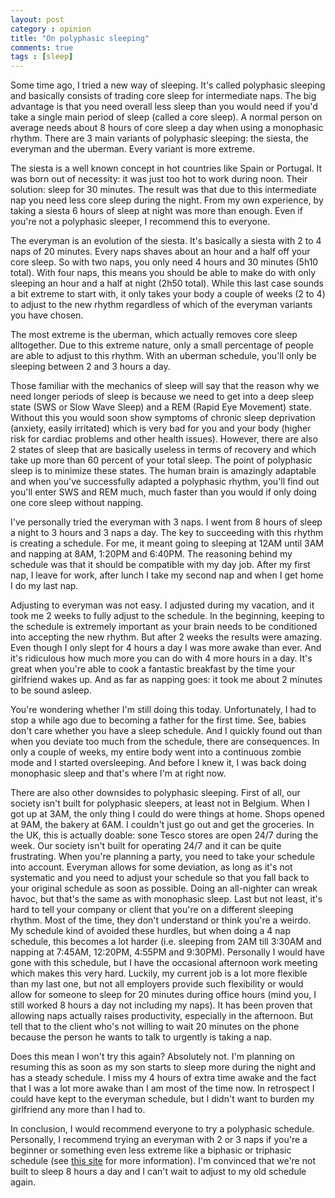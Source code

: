 ```yaml
---
layout: post
category : opinion
title: "On polyphasic sleeping"
comments: true
tags : [sleep]
---
```


Some time ago, I tried a new way of sleeping. It's called polyphasic sleeping and basically consists of trading core sleep for intermediate naps. The big advantage is that you need overall less sleep than you would need if you'd take a single main period of sleep (called a core sleep). A normal person on average needs about 8 hours of core sleep a day when using a monophasic rhythm. There are 3 main variants of polyphasic sleeping: the siesta, the everyman and the uberman. Every variant is more extreme.<!--more-->

The siesta is a well known concept in hot countries like Spain or Portugal. It was born out of necessity: it was just too hot to work during noon. Their solution: sleep for 30 minutes. The result was that due to this intermediate nap you need less core sleep during the night. From my own experience, by taking a siesta 6 hours of sleep at night was more than enough. Even if you're not a polyphasic sleeper, I recommend this to everyone.

The everyman is an evolution of the siesta. It's basically a siesta with 2 to 4 naps of 20 minutes. Every naps shaves about an hour and a half off your core sleep. So with two naps, you only need 4 hours and 30 minutes (5h10 total). With four naps, this means you should be able to make do with only sleeping an hour and a half at night (2h50 total). While this last case sounds a bit extreme to start with, it only takes your body a couple of weeks (2 to 4) to adjust to the new rhythm regardless of which of the everyman variants you have chosen. 

The most extreme is the uberman, which actually removes core sleep alltogether. Due to this extreme nature, only a small percentage of people are able to adjust to this rhythm. With an uberman schedule, you'll only be sleeping between 2 and 3 hours a day.  

Those familiar with the mechanics of sleep will say that the reason why we need longer periods of sleep is because we need to get into a deep sleep state (SWS or Slow Wave Sleep) and a REM (Rapid Eye Movement) state. Without this you would soon show symptoms of chronic sleep deprivation (anxiety, easily irritated) which is very bad for you and your body (higher risk for cardiac problems and other health issues). However, there are also 2 states of sleep that are basically useless in terms of recovery and which take up more than 60 percent of your total sleep. The point of polyphasic sleep is to minimize these states. The human brain is amazingly adaptable and when you've successfully adapted a polyphasic rhythm, you'll find out you'll enter SWS and REM much, much faster than you would if only doing one core sleep without napping.

I've personally tried the everyman with 3 naps. I went from 8 hours of sleep a night to 3 hours and 3 naps a day. The key to succeeding with this rhythm is creating a schedule. For me, it meant going to sleeping at 12AM until 3AM and napping at 8AM, 1:20PM and 6:40PM. The reasoning behind my schedule was that it should be compatible with my day job. After my first nap, I leave for work, after lunch I take my second nap and when I get home I do my last nap. 

Adjusting to everyman was not easy. I adjusted during my vacation, and it took me 2 weeks to fully adjust to the schedule. In the beginning, keeping to the schedule is extremely important as your brain needs to be conditioned into accepting the new rhythm. But after 2 weeks the results were amazing. Even though I only slept for 4 hours a day I was more awake than ever. And it's ridiculous how much more you can do with 4 more hours in a day. It's great when you're able to cook a fantastic breakfast by the time your girlfriend wakes up. And as far as napping goes: it took me about 2 minutes to be sound asleep.

You're wondering whether I'm still doing this today. Unfortunately, I had to stop a while ago due to becoming a father for the first time. See, babies don't care whether you have a sleep schedule. And I quickly found out than when you deviate too much from the schedule, there are consequences. In only a couple of weeks, my entire body went into a continuous zombie mode and I started oversleeping. And before I knew it, I was back doing monophasic sleep and that's where I'm at right now. 

There are also other downsides to polyphasic sleeping. 
First of all, our society isn't built for polyphasic sleepers, at least not in Belgium. When I got up at 3AM, the only thing I could do were things at home. Shops opened at 9AM, the bakery at 6AM. I couldn't just go out and get the groceries. In the UK, this is actually doable: sone Tesco stores are open 24/7 during the week. Our society isn't built for operating 24/7 and it can be quite frustrating. 
When you're planning a party, you need to take your schedule into account. Everyman allows for some deviation, as long as it's not systematic and you need to adjust your schedule so that you fall back to your original schedule as soon as possible. Doing an all-nighter can wreak havoc, but that's the same as with monophasic sleep.
Last but not least, it's hard to tell your company or client that you're on a different sleeping rhythm. Most of the time, they don't understand or think you're a weirdo. My schedule kind of avoided these hurdles, but when doing a 4 nap schedule, this becomes a lot harder (i.e. sleeping from 2AM till 3:30AM and napping at 7:45AM, 12:20PM, 4:55PM and 9:30PM). Personally I would have gone with this schedule, but I have the occasional afternoon work meeting which makes this very hard. Luckily, my current job is a lot more flexible than my last one, but not all employers provide such flexibility or would allow for someone to sleep for 20 minutes during office hours (mind you, I still worked 8 hours a day not including my naps). It has been proven that allowing naps actually raises productivity, especially in the afternoon. But tell that to the client who's not willing to wait 20 minutes on the phone because the person he wants to talk to urgently is taking a nap.

Does this mean I won't try this again? Absolutely not. I'm planning on resuming this as soon as my son starts to sleep more during the night and has a steady schedule. I miss my 4 hours of extra time awake and the fact that I was a lot more awake than I am most of the time now. In retrospect I could have kept to the everyman schedule, but I didn't want to burden my girlfriend any more than I had to. 

In conclusion, I would recommend everyone to try a polyphasic schedule. Personally, I recommend trying an everyman with 2 or 3 naps if you're a beginner or something even less extreme like a biphasic or triphasic schedule (see [this site](www.polyphasicsociety.com) for more information). I'm convinced that we're not built to sleep 8 hours a day and I can't wait to adjust to my old schedule again.

